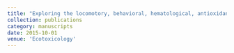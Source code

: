 ```yaml
---
title: "Exploring the locomotory, behavioral, hematological, antioxidant, and histopathological alterations of polyvinyl chloride (PVC) microplastics on Danio rerio at environmentally relevant concentrations – Risk assessment"
collection: publications
category: manuscripts
date: 2015-10-01
venue: 'Ecotoxicology'
---
```


